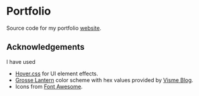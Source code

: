 # Portfolio
Source code for my portfolio
[website](https://iamadarshk.com).

## Acknowledgements
I have used 
- [Hover.css](http://ianlunn.github.io/Hover/) for UI element effects.
- [Grosse Lantern](https://www.awwwards.com/sites/grosse-lanterne-1) color scheme with hex values provided by 
[Visme Blog](https://visme.co/blog/website-color-schemes/).
- Icons from [Font Awesome](https://fontawesome.com/).
